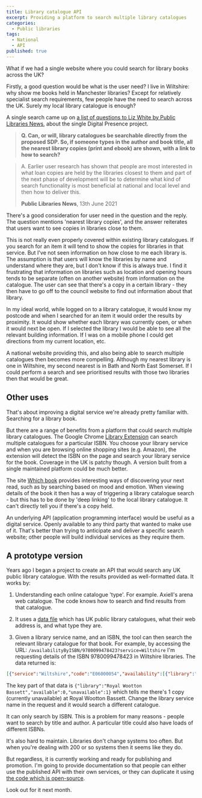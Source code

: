```yaml
---
title: Library catalogue API
excerpt: Providing a platform to search multiple library catalogues
categories:
  - Public libraries
tags:
  - National
  - API
published: true
---
```


What if we had a single website where you could search for library books across the UK?

Firstly, a good question would be what is the user need? I live in Wiltshire: why show me books held in Manchester libraries? Except for relatively specialist search requirements, few people have the need to search across the UK. Surely my local library catalogue is enough?

A single search came up on [a list of questions to Liz White by Public Libraries News](https://www.publiclibrariesnews.com/2021/06/some-more-on-the-sdp.html), about the single Digital Presence project.  

> **Q. Can, or will, library catalogues be searchable directly from the proposed SDP. So, if someone types in the author and book title, all the nearest library copies (print and ebook) are shown, with a link to how to search?** 

> A. Earlier user research has shown that people are most interested in what loan copies are held by the libraries closest to them and part of the next phase of development will be to determine what kind of search functionality is most beneficial at national and local level and then how to deliver this.
>
> **Public Libraries News**, 13th June 2021

There's a good consideration for user need in the question and the reply. The question mentions 'nearest library copies', and the answer reiterates that users want to see copies in libraries close to them.

This is not really even properly covered within existing library catalogues. If you search for an item it will tend to show the copies for libraries in that service. But I've not seen information on how close to me each library is. The assumption is that users will know the libraries by name and understand where they are, but I don't know if this is always true. I find it frustrating that information on libraries such as location and opening hours tends to be separate (often on another website) from information on the catalogue. The user can see that there's a copy in a certain library - they then have to go off to the council website to find out information about that library.

In my ideal world, while logged on to a library catalogue, it would know my postcode and when I searched for an item it would order the results by proximity. It would show whether each library was currently open, or when it would next be open. If I selected the library I would be able to see all the relevant building information. If I was on a mobile phone I could get directions from my current location, etc.

A national website providing this, and also being able to search multiple catalogues then becomes more compelling. Although my nearest library is one in Wiltshire, my second nearest is in Bath and North East Somerset. If I could perform a search and see prioritised results with those two libraries then that would be great.

## Other uses

That's about improving a digital service we're already pretty familiar with. Searching for a library book.

But there are a range of benefits from a platform that could search multiple library catalogues. The Google Chrome [Library Extension](https://www.libraryextension.com/) can search multiple catalogues for a particular ISBN. You choose your library service and when you are  browsing online shopping sites (e.g. Amazon), the extension will detect the ISBN on the page and search your library service for the book. Coverage in the UK is patchy though. A version built from a single maintained platform could be much better.

The site [Which book](https://www.whichbook.net/) provides interesting ways of discovering your next read, such as by searching based on mood and emotion. When viewing details of the book it then has a way of triggering a library catalogue search - but this has to be done by 'deep linking' to the local library catalogue. It can't directly tell you if there's a copy held.

An underlying API (application programming interface) would be useful as a digital service. Openly available to any third party that wanted to make use of it. That's better than trying to anticipate and deliver a specific search website; other people will build individual services as they require them.

## A prototype version

Years ago I began a project to create an API that would search any UK public library catalogue. With the results provided as well-formatted data. It works by:

1. Understanding each online catalogue 'type'. For example. Axiell's arena web catalogue. The code knows how to search and find results from that catalogue.

2. It uses a [data file](https://github.com/LibrariesHacked/catalogues-api/blob/master/data/data.json) which has UK public library catalogues, what their web address is, and what type they are.

3. Given a library service name, and an ISBN, the tool can then search the relevant library catalogue for that book. For example, by accessing the URL: ```/availabilityByISBN/9780099478423?service=Wiltshire``` I'm requesting details of the ISBN 9780099478423 in Wiltshire libraries. The data returned is:

```json
[{"service":"Wiltshire","code":"E06000054","availability":[{"library":"Royal Wootton Bassett","available":0,"unavailable":1}],"start":"2021-06-23T06:52:53.140Z","end":"2021-06-23T06:52:59.203Z","url":"https://libraries.wiltshire.gov.uk/web/arena/search?p_p_id=searchResult_WAR_arenaportlets&p_p_lifecycle=1&p_p_state=normal&p_p_mode=view&p_r_p_687834046_facet_queries=&p_r_p_687834046_search_type=solr&p_r_p_687834046_search_query=organisationId_index:AUK000040|1+AND+number_index:9780099478423"}]
```

The key part of that data is ```{"library":"Royal Wootton Bassett","available":0,"unavailable":1}``` which tells me there's 1 copy (currently unavailable) at Royal Wootton Bassett. Change the library service name in the request and it would search a different catalogue.

It can only search by ISBN. This is a problem for many reasons - people want to search by title and author. A particular title could also have loads of different ISBNs.

It's also hard to maintain. Libraries don't change systems too often. But when you're dealing with 200 or so systems then it seems like they do.

But regardless, it is currently working and ready for publishing and promotion. I'm going to provide documentation so that people can either use the published API with their own services, or they can duplicate it using [the code which is open-source](https://github.com/LibrariesHacked/catalogues-api).

Look out for it next month.
